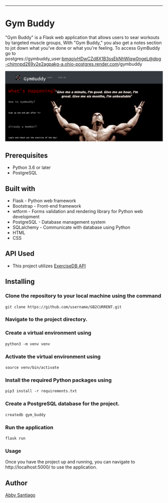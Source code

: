 

- - -

# Gym Buddy
"Gym Buddy" is a Flask web application that allows users to sear workouts by targeted muscle groups, With "Gym Buddy," you also get a notes section to jot down what you've done or what you're feeling. To access GymBuddy go to 
postgres://gymbuddy_user:bmqoivHDwCZd8X1B3ssEkNhWIqw0ngeL@dpg-chimnpd269v2e2agpakg-a.ohio-postgres.render.com/gymbuddy


![GymBuddy Landing page](static/images/GBLanding.png)

## Prerequisites
- Python 3.6 or later
- PostgreSQL


## Built with
- Flask - Python web framework
- Bootstrap - Front-end framework
- wtform - Forms validation and rendering library for Python web development
- PostgreSQL - Database management system
- SQLalchemy - Communicate with database using Python
- HTML
- CSS


## API Used

- This project utilizes [ExerciseDB API](https://rapidapi.com/justin-WFnsXH_t6/api/exercisedb)


## Installing
### Clone the repository to your local machine using the command  
    git clone https://github.com/username/GB2CURRENT.git
### Navigate to the project directory.
### Create a virtual environment using   
    python3 -m venv venv
### Activate the virtual environment using  
    
    source venv/bin/activate
### Install the required Python packages using  
    
    pip3 install -r requirements.txt
### Create a PostgreSQL database for the project.
    createdb gym_buddy
### Run the application
    flask run

### Usage
Once you have the project up and running, you can navigate to http://localhost:5000/ to use the application. 



## Author
[Abby Santiago](https://www.linkedin.com/in/asanti-1011/)